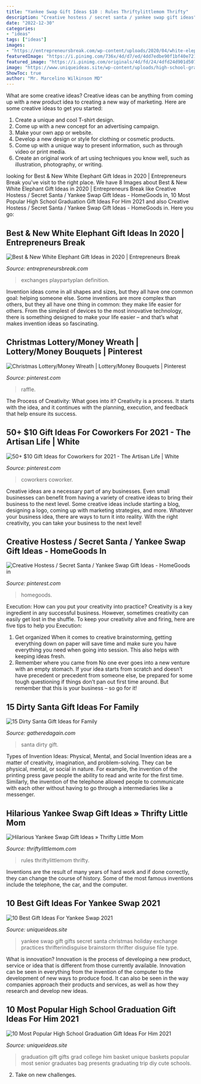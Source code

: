 ```yaml
---
title: "Yankee Swap Gift Ideas $10 : Rules Thriftylittlemom Thrifty"
description: "Creative hostess / secret santa / yankee swap gift ideas"
date: "2022-12-30"
categories:
- "ideas"
tags: ["ideas"]
images:
- "https://entrepreneursbreak.com/wp-content/uploads/2020/04/white-elephant-gift-ideas-1024x683.png"
featuredImage: "https://i.pinimg.com/736x/4d/d7/ed/4dd7edbe90f1bf40e721a0d2951c454c.jpg"
featured_image: "https://i.pinimg.com/originals/4d/fd/24/4dfd24d901d507ea88d47ddf577f1cfe.jpg"
image: "https://www.uniqueideas.site/wp-content/uploads/high-school-graduation-gift-gift-ideas-pinterest-high-school-1.jpg"
ShowToc: true
author: "Mr. Marcelino Wilkinson MD"
---
```



What are some creative ideas?
Creative ideas can be anything from coming up with a new product idea to creating a new way of marketing. Here are some creative ideas to get you started: 
1. Create a unique and cool T-shirt design.
2. Come up with a new concept for an advertising campaign.
3. Make your own app or website.
4. Develop a new design or style for clothing or cosmetic products. 
5. Come up with a unique way to present information, such as through video or print media. 
6. Create an original work of art using techniques you know well, such as illustration, photography, or writing.

	

		
looking for Best &amp; New White Elephant Gift Ideas in 2020 | Entrepreneurs Break you've visit to the right place. We have 8 Images about Best &amp; New White Elephant Gift Ideas in 2020 | Entrepreneurs Break like Creative Hostess / Secret Santa / Yankee Swap Gift Ideas - HomeGoods in, 10 Most Popular High School Graduation Gift Ideas For Him 2021 and also Creative Hostess / Secret Santa / Yankee Swap Gift Ideas - HomeGoods in. Here you go:
		
    
## Best &amp; New White Elephant Gift Ideas In 2020 | Entrepreneurs Break

<img loading=lazy src="https://entrepreneursbreak.com/wp-content/uploads/2020/04/white-elephant-gift-ideas-1024x683.png" onerror="this.onerror=null;this.src='https://tse1.mm.bing.net/th?id=OIP.Hyj3zW9Vyg3ilQtR13xDwwHaE8&amp;pid=15.1';" alt="Best &amp; New White Elephant Gift Ideas in 2020 | Entrepreneurs Break">

_Source: entrepreneursbreak.com_

>exchanges playpartyplan definition. 

	

Invention ideas come in all shapes and sizes, but they all have one common goal: helping someone else. Some inventions are more complex than others, but they all have one thing in common: they make life easier for others. From the simplest of devices to the most innovative technology, there is something designed to make your life easier – and that’s what makes invention ideas so fascinating.

    
## Christmas Lottery/Money Wreath | Lottery/Money Bouquets | Pinterest

<img loading=lazy src="https://i.pinimg.com/originals/61/de/61/61de614e5b11421a09e041e2f31ce710.jpg" onerror="this.onerror=null;this.src='https://tse4.mm.bing.net/th?id=OIP.We1MtIBuQJm6fuiDe7YysAHaJ4&amp;pid=15.1';" alt="Christmas Lottery/Money Wreath | Lottery/Money Bouquets | Pinterest">

_Source: pinterest.com_

>raffle. 

	

The Process of Creativity: What goes into it?
Creativity is a process. It starts with the idea, and it continues with the planning, execution, and feedback that help ensure its success.

    
## 50+ $10 Gift Ideas For Coworkers For 2021 - The Artisan Life | White

<img loading=lazy src="https://i.pinimg.com/originals/4d/fd/24/4dfd24d901d507ea88d47ddf577f1cfe.jpg" onerror="this.onerror=null;this.src='https://tse1.mm.bing.net/th?id=OIP.UWdUSJUQgBuLBJ4VJ_f-RQHaLG&amp;pid=15.1';" alt="50+ $10 Gift Ideas for Coworkers for 2021 - The Artisan Life | White">

_Source: pinterest.com_

>coworkers coworker. 

	

Creative ideas are a necessary part of any businesses. Even small businesses can benefit from having a variety of creative ideas to bring their business to the next level. Some creative ideas include starting a blog, designing a logo, coming up with marketing strategies, and more. Whatever your business idea, there are ways to turn it into reality. With the right creativity, you can take your business to the next level!

    
## Creative Hostess / Secret Santa / Yankee Swap Gift Ideas - HomeGoods In

<img loading=lazy src="https://i.pinimg.com/736x/4d/d7/ed/4dd7edbe90f1bf40e721a0d2951c454c.jpg" onerror="this.onerror=null;this.src='https://tse2.mm.bing.net/th?id=OIP.upr2clCaknq49XZXAOHaAwHaLC&amp;pid=15.1';" alt="Creative Hostess / Secret Santa / Yankee Swap Gift Ideas - HomeGoods in">

_Source: pinterest.com_

>homegoods. 

	

Execution: How can you put your creativity into practice?
Creativity is a key ingredient in any successful business. However, sometimes creativity can easily get lost in the shuffle. To keep your creativity alive and firing, here are five tips to help you Execution:
1. Get organized
When it comes to creative brainstorming, getting everything down on paper will save time and make sure you have everything you need when going into session. This also helps with keeping ideas fresh.
2. Remember where you came from
No one ever goes into a new venture with an empty stomach. If your idea starts from scratch and doesn’t have precedent or precedent from someone else, be prepared for some tough questioning if things don’t pan out first time around. But remember that this is your business – so go for it!

    
## 15 Dirty Santa Gift Ideas For Family

<img loading=lazy src="https://gatheredagain.com/wp-content/uploads/2014/11/Dirty-Santa-Gift-Ideas-for-Family.jpg" onerror="this.onerror=null;this.src='https://tse4.mm.bing.net/th?id=OIP.ywdpdMzXZneyifzprADgIQHaHa&amp;pid=15.1';" alt="15 Dirty Santa Gift Ideas for Family">

_Source: gatheredagain.com_

>santa dirty gift. 

	

Types of Invention Ideas: Physical, Mental, and Social
Invention ideas are a matter of creativity, imagination, and problem-solving. They can be physical, mental, or social in nature. For example, the invention of the printing press gave people the ability to read and write for the first time. Similarly, the invention of the telephone allowed people to communicate with each other without having to go through a intermediaries like a messenger.

    
## Hilarious Yankee Swap Gift Ideas » Thrifty Little Mom

<img loading=lazy src="https://thriftylittlemom.com/wp-content/uploads/2015/11/Hilarious-478x1024.jpg" onerror="this.onerror=null;this.src='https://tse4.mm.bing.net/th?id=OIP.xfM25p_YNa0fS4VE5OCk2wHaP3&amp;pid=15.1';" alt="Hilarious Yankee Swap Gift Ideas » Thrifty Little Mom">

_Source: thriftylittlemom.com_

>rules thriftylittlemom thrifty. 

	

Inventions are the result of many years of hard work and if done correctly, they can change the course of history. Some of the most famous inventions include the telephone, the car, and the computer.

    
## 10 Best Gift Ideas For Yankee Swap 2021

<img loading=lazy src="https://www.uniqueideas.site/wp-content/uploads/a-thrifter-in-disguise-2013.jpg" onerror="this.onerror=null;this.src='https://tse3.mm.bing.net/th?id=OIP.hS2taN0X0jiDzWdM3Eh4CgHaLH&amp;pid=15.1';" alt="10 Best Gift Ideas For Yankee Swap 2021">

_Source: uniqueideas.site_

>yankee swap gift gifts secret santa christmas holiday exchange practices thrifterindisguise brainstorm thrifter disguise file type. 

	

What is innovation?
Innovation is the process of developing a new product, service or idea that is different from those currently available. Innovation can be seen in everything from the invention of the computer to the development of new ways to produce food. It can also be seen in the way companies approach their products and services, as well as how they research and develop new ideas.

    
## 10 Most Popular High School Graduation Gift Ideas For Him 2021

<img loading=lazy src="https://www.uniqueideas.site/wp-content/uploads/high-school-graduation-gift-gift-ideas-pinterest-high-school-1.jpg" onerror="this.onerror=null;this.src='https://tse4.mm.bing.net/th?id=OIP.IvmdD4G8YwMaYHPIcE1X8QHaHK&amp;pid=15.1';" alt="10 Most Popular High School Graduation Gift Ideas For Him 2021">

_Source: uniqueideas.site_

>graduation gift gifts grad college him basket unique baskets popular most senior graduates bag presents graduating trip diy cute schools. 

	

2. Take on new challenges.

